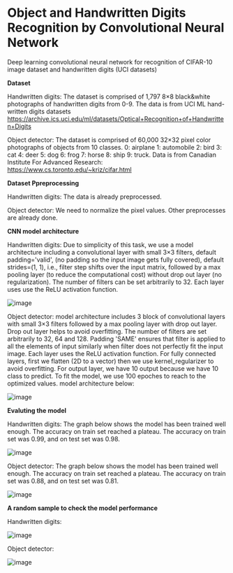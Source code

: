 # Object and Handwritten Digits Recognition by Convolutional Neural Network
Deep learning convolutional neural network for recognition of CIFAR-10 image dataset and handwritten digits (UCI datasets)

**Dataset**

Handwritten digits: The dataset is comprised of 1,797 8×8 black&white photographs of handwritten digits from 0-9.
The data is from UCI ML hand-written digits datasets 
https://archive.ics.uci.edu/ml/datasets/Optical+Recognition+of+Handwritten+Digits

Object detector: The dataset is comprised of 60,000 32×32 pixel color photographs of objects from 10 classes. 0: airplane
1: automobile
2: bird
3: cat
4: deer
5: dog
6: frog
7: horse
8: ship
9: truck.
Data is from  Canadian Institute For Advanced Research: 
https://www.cs.toronto.edu/~kriz/cifar.html

**Dataset Ppreprocessing**

Handwritten digits: The data is already preprocessed. 

Object detector: We need to normalize the pixel values. 
Other preprocesses are already done.

**CNN model architecture** 

Handwritten digits: Due to simplicity of this task, we use a model architecture including a convolutional layer with small 3×3 filters, default padding='valid', (no padding so the input image gets fully covered), default strides=(1, 1), i.e., filter step shifts over the input matrix, followed by a max pooling layer (to reduce the computational cost) without drop out layer (no regularization). 
The number of filters can be set arbitrarily to 32.
Each layer uses use the ReLU activation function.

![image](https://user-images.githubusercontent.com/109335350/186381368-f4e9951a-303a-4ad4-9bb0-f90869b2cea7.png)


Object detector: model architecture includes 3 block of convolutional layers with small 3×3 filters followed by a max pooling layer with drop out layer. 
Drop out layer helps to avoid overfitting.
The number of filters are set arbitrarily to 32, 64 and 128. 
Padding 'SAME' ensures that filter is applied to all the elements of input similarly when filter does not perfectly fit the input image.
Each layer uses the ReLU activation function.
For fully connected layers, first we flatten (2D to a vector) then we use kernel_regularizer to avoid overfitting.
For output layer, we have 10 output because we have 10 class to predict.
To fit the model, we use 100 epoches to reach to the optimized values.
model architecture below:

![image](https://user-images.githubusercontent.com/109335350/186163100-7e0dc603-151d-446d-8545-5aeb402e1d02.png)

**Evaluting the model** 

Handwritten digits: The graph below shows the model has been trained well enough. The accuracy on train set reached a plateau.
The accuracy on train set was 0.99, and on test set was 0.98.

![image](https://user-images.githubusercontent.com/109335350/186380469-f0053d6b-9054-47ae-81dd-3f8d4da1effd.png)


Object detector: The graph below shows the model has been trained well enough. The accuracy on train set reached a plateau.
The accuracy on train set was 0.88, and on test set was 0.81.

![image](https://user-images.githubusercontent.com/109335350/186378308-6eb43a5d-04b7-4542-b624-a8a5c7729b17.png)



**A random sample to check the model performance**

Handwritten digits:

![image](https://user-images.githubusercontent.com/109335350/186380811-68d525c4-bc0d-47a7-8293-993b02928ef7.png)


Object detector: 

![image](https://user-images.githubusercontent.com/109335350/186379645-cb0cf362-348b-49d5-bd8c-0c617dfb36ca.png)

